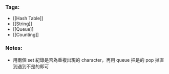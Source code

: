 ### Tags:
- [[Hash Table]]
- [[String]]
- [[Queue]]
- [[Counting]]
### Notes:
- 用兩個 set 紀錄是否為重複出現的 character，再用 queue 把是的 pop 掉直到遇到不是的即可

